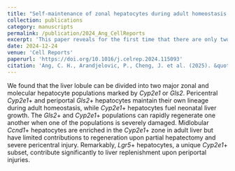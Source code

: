 ```yaml
---
title: "Self-maintenance of zonal hepatocytes during adult homeostasis and their complex plasticity upon distinct liver injuries"
collection: publications
category: manuscripts
permalink: /publication/2024_Ang_CellReports
excerpt: 'This paper reveals for the first time that there are only two major hepatocyte populations in normal mouse liver: Cyp2e1+ (pericentral) and Gls2+ (periportal), which suggests liver has 2 zones rather than traditionally thought 3 zones.'
date: 2024-12-24
venue: 'Cell Reports'
paperurl: 'https://doi.org/10.1016/j.celrep.2024.115093'
citation: 'Ang, C. H., Arandjelovic, P., Cheng, J. et al. (2025). &quot;Self-maintenance of zonal hepatocytes during adult homeostasis and their complex plasticity upon distinct liver injuries.&quot; <i>Cell Reports</i>. 44(1)'
---
```


We found that the liver lobule can be divided into two major zonal and molecular hepatocyte populations marked by *Cyp2e1* or *Gls2*. Pericentral *Cyp2e1*+ and periportal *Gls2*+ hepatocytes maintain their own lineage during adult homeostasis, while *Cyp2e1*+ hepatocytes fuel neonatal liver growth. The *Gls2*+ and *Cyp2e1*+ populations can rapidly regenerate one another when one of the populations is severely damaged. Midlobular *Ccnd1*+ hepatocytes are enriched in the *Cyp2e1*+ zone in adult liver but have limited contributions to regeneration upon partial hepatectomy and severe pericentral injury. Remarkably, *Lgr5*+ hepatocytes, a unique *Cyp2e1*+ subset, contribute significantly to liver replenishment upon periportal injuries. 